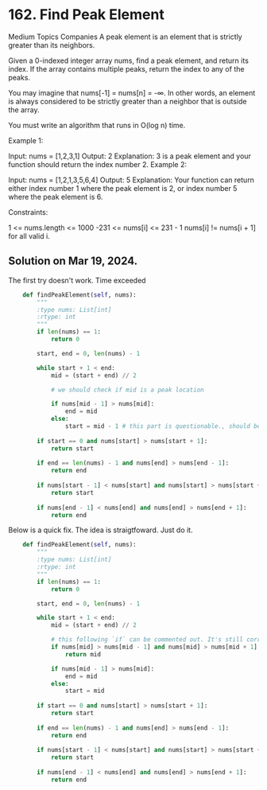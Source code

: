 # 162. Find Peak Element
Medium
Topics
Companies
A peak element is an element that is strictly greater than its neighbors.

Given a 0-indexed integer array nums, find a peak element, and return its index. If the array contains multiple peaks, return the index to any of the peaks.

You may imagine that nums[-1] = nums[n] = -∞. In other words, an element is always considered to be strictly greater than a neighbor that is outside the array.

You must write an algorithm that runs in O(log n) time.

 

Example 1:

Input: nums = [1,2,3,1]
Output: 2
Explanation: 3 is a peak element and your function should return the index number 2.
Example 2:

Input: nums = [1,2,1,3,5,6,4]
Output: 5
Explanation: Your function can return either index number 1 where the peak element is 2, or index number 5 where the peak element is 6.
 

Constraints:

1 <= nums.length <= 1000
-231 <= nums[i] <= 231 - 1
nums[i] != nums[i + 1] for all valid i.

## Solution on Mar 19, 2024.

The first try doesn't work. Time exceeded

```python
    def findPeakElement(self, nums):
        """
        :type nums: List[int]
        :rtype: int
        """
        if len(nums) == 1:
            return 0

        start, end = 0, len(nums) - 1

        while start + 1 < end:
            mid = (start + end) // 2

            # we should check if mid is a peak location

            if nums[mid - 1] > nums[mid]:
                end = mid
            else:
                start = mid - 1 # this part is questionable., should be start = mid
        
        if start == 0 and nums[start] > nums[start + 1]:
            return start
        
        if end == len(nums) - 1 and nums[end] > nums[end - 1]:
            return end
        
        if nums[start - 1] < nums[start] and nums[start] > nums[start + 1]:
            return start
        
        if nums[end - 1] < nums[end] and nums[end] > nums[end + 1]:
            return end
```

Below is a quick fix. The idea is straigtfoward. Just do it.

```python
    def findPeakElement(self, nums):
        """
        :type nums: List[int]
        :rtype: int
        """
        if len(nums) == 1:
            return 0

        start, end = 0, len(nums) - 1

        while start + 1 < end:
            mid = (start + end) // 2

            # this following `if` can be commented out. It's still correct.
            if nums[mid] > nums[mid - 1] and nums[mid] > nums[mid + 1]:
                return mid

            if nums[mid - 1] > nums[mid]:
                end = mid
            else:
                start = mid
        
        if start == 0 and nums[start] > nums[start + 1]:
            return start
        
        if end == len(nums) - 1 and nums[end] > nums[end - 1]:
            return end
        
        if nums[start - 1] < nums[start] and nums[start] > nums[start + 1]:
            return start
        
        if nums[end - 1] < nums[end] and nums[end] > nums[end + 1]:
            return end
```